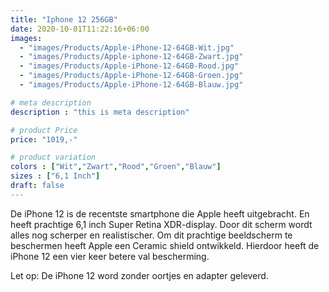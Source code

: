 ```yaml
---
title: "Iphone 12 256GB"
date: 2020-10-01T11:22:16+06:00
images: 
  - "images/Products/Apple-iPhone-12-64GB-Wit.jpg"
  - "images/Products/Apple-iphone-12-64GB-Zwart.jpg"
  - "images/Products/Apple-iPhone-12-64GB-Rood.jpg"
  - "images/Products/Apple-iPhone-12-64GB-Groen.jpg"
  - "images/Products/Apple-iPhone-12-64GB-Blauw.jpg"

# meta description
description : "this is meta description"

# product Price
price: "1019,-"

# product variation
colors : ["Wit","Zwart","Rood","Groen","Blauw"]
sizes : ["6,1 Inch"]
draft: false
---
```


De iPhone 12 is de recentste smartphone die Apple heeft uitgebracht. En heeft prachtige 6,1 inch Super Retina XDR-display. Door dit scherm wordt alles nog scherper en realistischer.  Om dit prachtige beeldscherm te beschermen heeft Apple een Ceramic shield ontwikkeld. Hierdoor heeft de iPhone 12 een vier keer betere val bescherming. 

Let op: De iPhone 12 word zonder oortjes en adapter geleverd.
 